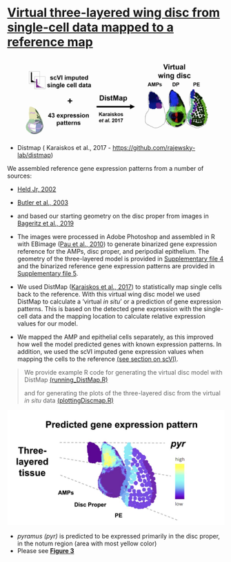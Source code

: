 # [Virtual three-layered wing  disc from single-cell data mapped to a reference map](https://elifesciences.org/articles/61276/figures#content)


![alt text](https://github.com/HariharanLab/Everetts_Worley_Yasutomi/blob/master/DiscMap/discmap_image.jpg?raw=true)


* Distmap ( Karaiskos et al., 2017 - https://github.com/rajewsky-lab/distmap) 


We assembled reference gene expression patterns from a number of sources:
* [Held Jr, 2002](https://www.sdbonline.org/sites/fly/lewheld/00idheld.htm)
* [Butler et al., 2003](https://dev.biologists.org/content/130/4/659.long)
* and based our starting geometry on the disc proper from images in [Bageritz et al., 2019](https://www.nature.com/articles/s41592-019-0492-x?proof=t)

* The images were processed in Adobe Photoshop and assembled in R with EBimage ([Pau et al., 2010](https://pubmed.ncbi.nlm.nih.gov/20338898/)) to generate binarized gene expression reference for the AMPs, disc proper, and peripodial epithelium. The geometry of the three-layered model is provided in [Supplementary file 4](https://github.com/HariharanLab/Everetts_Worley_Yasutomi/blob/master/DiscMap/Supplementary%20file%204.csv) and the binarized reference gene expression patterns are provided in [Supplementary file 5](https://github.com/HariharanLab/Everetts_Worley_Yasutomi/blob/master/DiscMap/Supplementary%20file%205.csv). 

* We used DistMap ([Karaiskos et al., 2017](https://science.sciencemag.org/content/358/6360/194)) to statistically map single cells back to the reference. With this virtual wing disc model we used DistMap to calculate a ‘virtual _in situ_’ or a prediction of gene expression patterns. This is based on the detected gene expression with the single-cell data and the mapping location to calculate relative expression values for our model. 

* We mapped the AMP and epithelial cells separately, as this improved how well the model predicted genes with known expression patterns. In addition, we used the scVI imputed gene expression values when mapping the cells to the reference [(see section on scVI)](https://github.com/HariharanLab/Everetts_Worley_Yasutomi/tree/master/scVI).

>
> We provide example R code for generating the virtual disc model with DistMap [(running_DistMap.R)](https://github.com/HariharanLab/Everetts_Worley_Yasutomi/blob/master/DiscMap/running_DistMap.R)
>
> and for generating the plots of the three-layered disc from the virtual _in situ_ data [(plottingDiscmap.R)](https://github.com/HariharanLab/Everetts_Worley_Yasutomi/blob/master/DiscMap/plottingDiscmap.R)

![alt text](https://github.com/HariharanLab/Everetts_Worley_Yasutomi/blob/master/DiscMap/Three_layerDisc.jpg)
* _pyramus (pyr)_ is predicted to be expressed primarily in the disc proper, in the notum region (area with most yellow color)
* Please see [**Figure 3**](https://elifesciences.org/articles/61276/figures)
